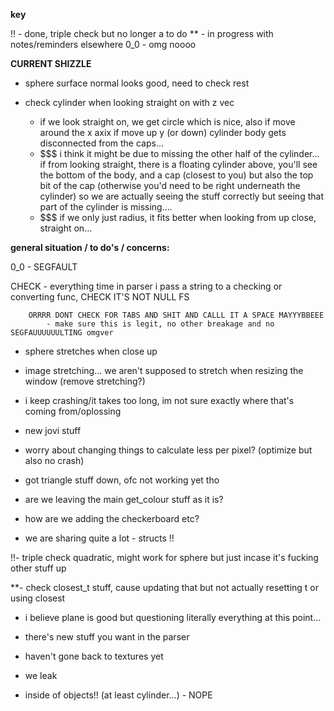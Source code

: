 **key**

!! - done, triple check but no longer a to do
** - in progress with notes/reminders elsewhere
0_0 - omg noooo


**CURRENT SHIZZLE**

- sphere surface normal looks good, need to check rest

- check cylinder when looking straight on with z vec
	- if we look straight on, we get circle which is nice, also if move 
		around the x axix
		if move up y (or down) cylinder body gets disconnected from the caps...
	- $$$ i think it might be due to missing the other half of the cylinder... if 
		from looking straight, there is a floating cylinder above, you'll see 
		the bottom of the body, and a cap (closest to you) but also the top bit of the cap (otherwise you'd need to be right underneath the cylinder)
		so we are actually seeing the stuff correctly but seeing that part of the cylinder is missing....
	- $$$ if we only just radius, it fits better when looking from up close, straight on...

**general situation / to do's / concerns:**


0_0 - SEGFAULT

CHECK - everything time in parser i pass a string to a checking or converting func, 
	CHECK IT'S NOT NULL FS

		ORRRR DONT CHECK FOR TABS AND SHIT AND CALLL IT A SPACE MAYYYBBEEE 
			- make sure this is legit, no other breakage and no SEGFAUUUUUULTING omgver


- sphere stretches when close up

- image stretching... we aren't supposed to stretch when resizing the window (remove stretching?)

- i keep crashing/it takes too long, im not sure exactly where that's coming from/oplossing

- new jovi stuff

- worry about changing things to calculate less per pixel? (optimize but also no crash)

- got triangle stuff down, ofc not working yet tho

- are we leaving the main get_colour stuff as it is?

- how are we adding the checkerboard etc?

- we are sharing quite a lot - structs !!

!!- triple check quadratic, might work for sphere but just incase it's fucking other stuff up

**- check closest_t stuff, cause updating that but not actually resetting t or using closest

- i believe plane is good but questioning literally everything at this point...

- there's new stuff you want in the parser

- haven't gone back to textures yet

- we leak 

- inside of objects!! (at least cylinder...) - NOPE

